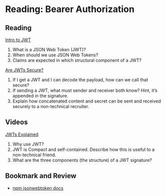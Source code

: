 Reading: Bearer Authorization
=============================

Reading
-------

[Intro to JWT](https://jwt.io/introduction/)

1. What is a JSON Web Token (JWT)?
2. When should we use JSON Web Tokens?
3. Claims are expected in which structural component of a JWT?

[Are JWTs Secure?](https://stackoverflow.com/questions/27301557/if-you-can-decode-jwt-how-are-they-secure)

1. If I get a JWT and I can decode the payload, how can we call that secure?
2. If sending a JWT, what must sender and receiver both know? Hint, it’s appended in the signature.
3. Explain how concatenated content and secret can be sent and received securely to a non-technical recruiter.

Videos
------

[JWTs Explained](https://www.youtube.com/watch?v=926mknSW9Lo)

1. Why use JWT?
2. JWT is Compact and self-contained. Describe how this is useful to a non-technical friend.
3. What are the three components (the structure) of a JWT signature?

Bookmark and Review
-------------------

* [npm jsonwebtoken docs](https://www.npmjs.com/package/jsonwebtoken)
